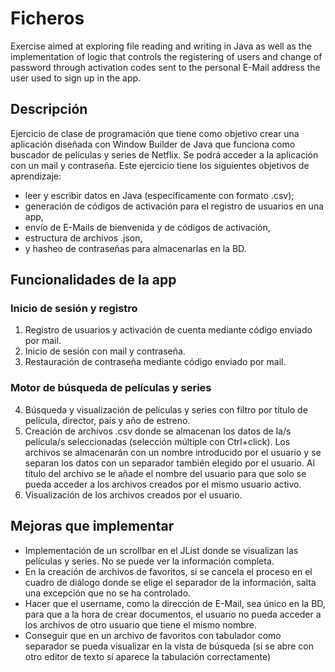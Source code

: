 # Ficheros
Exercise aimed at exploring file reading and writing in Java as well as the implementation of logic that controls the registering of users and change of password through activation codes sent to the personal E-Mail address the user used to sign up in the app.

## Descripción
Ejercicio de clase de programación que tiene como objetivo crear una aplicación diseñada con Window Builder de Java que funciona como buscador de películas y series de Netflix. Se podrá acceder a la aplicación con un mail y contraseña. Este ejercicio tiene los siguientes objetivos de aprendizaje:
- leer y escribir datos en Java (específicamente con formato .csv);
- generación de códigos de activación para el registro de usuarios en una app,
- envío de E-Mails de bienvenida y de códigos de activación,
- estructura de archivos .json,
- y hasheo de contraseñas para almacenarlas en la BD.

## Funcionalidades de la app
### Inicio de sesión y registro
1. Registro de usuarios y activación de cuenta mediante código enviado por mail.
2. Inicio de sesión con mail y contraseña.
3. Restauración de contraseña mediante código enviado por mail.

### Motor de búsqueda de películas y series
4. Búsqueda y visualización de películas y series con filtro por título de película, director, país y año de estreno.
5. Creación de archivos .csv donde se almacenan los datos de la/s película/s seleccionadas (selección múltiple con Ctrl+click). Los archivos se almacenarán con un nombre introducido por el usuario y se separan los datos con un separador también elegido por el usuario. Al título del archivo se le añade el nombre del usuario para que solo se pueda acceder a los archivos creados por el mismo usuario activo.
6. Visualización de los archivos creados por el usuario.

## Mejoras que implementar
- Implementación de un scrollbar en el JList donde se visualizan las películas y series. No se puede ver la información completa.
- En la creación de archivos de favoritos, si se cancela el proceso en el cuadro de diálogo donde se elige el separador de la información, salta una excepción que no se ha controlado.
- Hacer que el username, como la dirección de E-Mail, sea único en la BD, para que a la hora de crear documentos, el usuario no pueda acceder a los archivos de otro usuario que tiene el mismo nombre.
- Conseguir que en un archivo de favoritos con tabulador como separador se pueda visualizar en la vista de búsqueda (si se abre con otro editor de texto sí aparece la tabulación correctamente)
